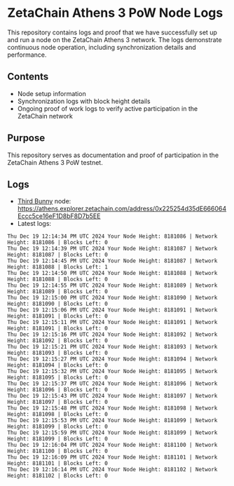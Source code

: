 # ZetaChain Athens 3 PoW Node Logs
This repository contains logs and proof that we have successfully set up and run a node on the ZetaChain Athens 3 network. The logs demonstrate continuous node operation, including synchronization details and performance.

## Contents
- Node setup information
- Synchronization logs with block height details
- Ongoing proof of work logs to verify active participation in the ZetaChain network

## Purpose
This repository serves as documentation and proof of participation in the ZetaChain Athens 3 PoW testnet.

## Logs

- [Third Bunny](https://thirdbunny.xyz/) node: https://athens.explorer.zetachain.com/address/0x225254d35dE666064Eccc5ce16eF1D8bF8D7b5EE
- Latest logs:
```
Thu Dec 19 12:14:34 PM UTC 2024 Your Node Height: 8181086 | Network Height: 8181086 | Blocks Left: 0
Thu Dec 19 12:14:39 PM UTC 2024 Your Node Height: 8181087 | Network Height: 8181087 | Blocks Left: 0
Thu Dec 19 12:14:45 PM UTC 2024 Your Node Height: 8181087 | Network Height: 8181088 | Blocks Left: 1
Thu Dec 19 12:14:50 PM UTC 2024 Your Node Height: 8181088 | Network Height: 8181088 | Blocks Left: 0
Thu Dec 19 12:14:55 PM UTC 2024 Your Node Height: 8181089 | Network Height: 8181089 | Blocks Left: 0
Thu Dec 19 12:15:00 PM UTC 2024 Your Node Height: 8181090 | Network Height: 8181090 | Blocks Left: 0
Thu Dec 19 12:15:06 PM UTC 2024 Your Node Height: 8181091 | Network Height: 8181091 | Blocks Left: 0
Thu Dec 19 12:15:11 PM UTC 2024 Your Node Height: 8181091 | Network Height: 8181091 | Blocks Left: 0
Thu Dec 19 12:15:16 PM UTC 2024 Your Node Height: 8181092 | Network Height: 8181092 | Blocks Left: 0
Thu Dec 19 12:15:21 PM UTC 2024 Your Node Height: 8181093 | Network Height: 8181093 | Blocks Left: 0
Thu Dec 19 12:15:27 PM UTC 2024 Your Node Height: 8181094 | Network Height: 8181094 | Blocks Left: 0
Thu Dec 19 12:15:32 PM UTC 2024 Your Node Height: 8181095 | Network Height: 8181095 | Blocks Left: 0
Thu Dec 19 12:15:37 PM UTC 2024 Your Node Height: 8181096 | Network Height: 8181096 | Blocks Left: 0
Thu Dec 19 12:15:43 PM UTC 2024 Your Node Height: 8181097 | Network Height: 8181097 | Blocks Left: 0
Thu Dec 19 12:15:48 PM UTC 2024 Your Node Height: 8181098 | Network Height: 8181098 | Blocks Left: 0
Thu Dec 19 12:15:53 PM UTC 2024 Your Node Height: 8181099 | Network Height: 8181099 | Blocks Left: 0
Thu Dec 19 12:15:59 PM UTC 2024 Your Node Height: 8181099 | Network Height: 8181099 | Blocks Left: 0
Thu Dec 19 12:16:04 PM UTC 2024 Your Node Height: 8181100 | Network Height: 8181100 | Blocks Left: 0
Thu Dec 19 12:16:09 PM UTC 2024 Your Node Height: 8181101 | Network Height: 8181101 | Blocks Left: 0
Thu Dec 19 12:16:14 PM UTC 2024 Your Node Height: 8181102 | Network Height: 8181102 | Blocks Left: 0
```
